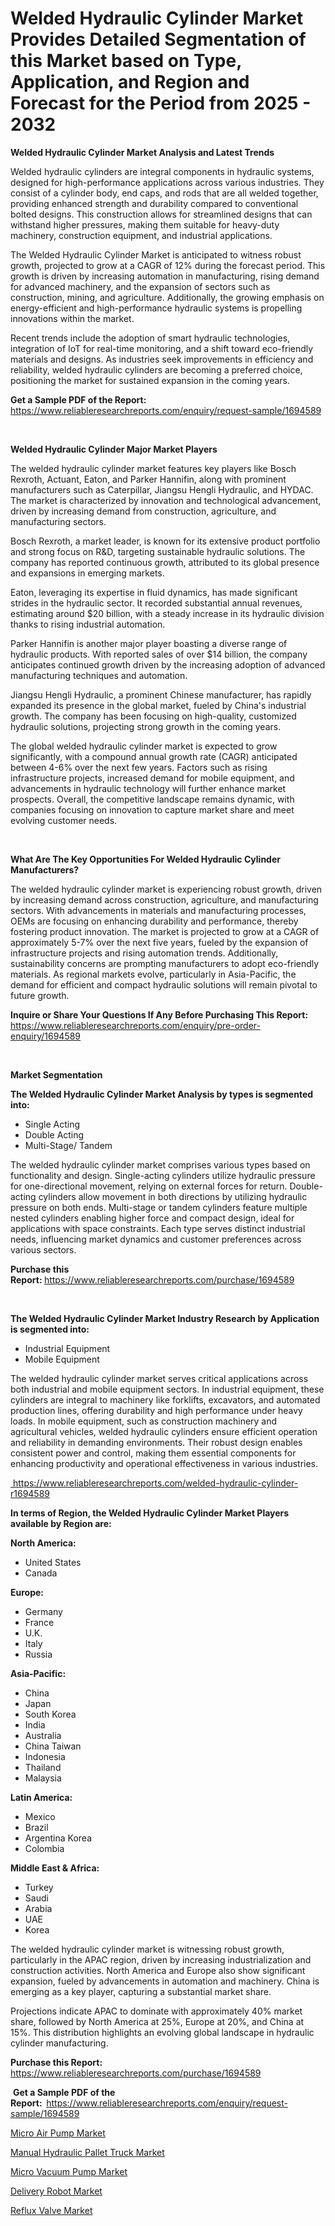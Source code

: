 <p><h1>Welded Hydraulic Cylinder Market Provides Detailed Segmentation of this Market based on Type, Application, and Region and Forecast for the Period from 2025 - 2032</h1></p><p><strong>Welded Hydraulic Cylinder Market Analysis and Latest Trends</strong></p>
<p><p>Welded hydraulic cylinders are integral components in hydraulic systems, designed for high-performance applications across various industries. They consist of a cylinder body, end caps, and rods that are all welded together, providing enhanced strength and durability compared to conventional bolted designs. This construction allows for streamlined designs that can withstand higher pressures, making them suitable for heavy-duty machinery, construction equipment, and industrial applications.</p><p>The Welded Hydraulic Cylinder Market is anticipated to witness robust growth, projected to grow at a CAGR of 12% during the forecast period. This growth is driven by increasing automation in manufacturing, rising demand for advanced machinery, and the expansion of sectors such as construction, mining, and agriculture. Additionally, the growing emphasis on energy-efficient and high-performance hydraulic systems is propelling innovations within the market. </p><p>Recent trends include the adoption of smart hydraulic technologies, integration of IoT for real-time monitoring, and a shift toward eco-friendly materials and designs. As industries seek improvements in efficiency and reliability, welded hydraulic cylinders are becoming a preferred choice, positioning the market for sustained expansion in the coming years.</p></p>
<p><strong>Get a Sample PDF of the Report:&nbsp;</strong> <a href="https://www.reliableresearchreports.com/enquiry/request-sample/1694589?utm_campaign=37&utm_medium=2&utm_source=Github&utm_content=ia&utm_term=16022025&utm_id=welded-hydraulic-cylinder">https://www.reliableresearchreports.com/enquiry/request-sample/1694589</a></p>
<p>&nbsp;</p>
<p><strong>Welded Hydraulic Cylinder Major Market Players</strong></p>
<p><p>The welded hydraulic cylinder market features key players like Bosch Rexroth, Actuant, Eaton, and Parker Hannifin, along with prominent manufacturers such as Caterpillar, Jiangsu Hengli Hydraulic, and HYDAC. The market is characterized by innovation and technological advancement, driven by increasing demand from construction, agriculture, and manufacturing sectors.</p><p>Bosch Rexroth, a market leader, is known for its extensive product portfolio and strong focus on R&D, targeting sustainable hydraulic solutions. The company has reported continuous growth, attributed to its global presence and expansions in emerging markets.</p><p>Eaton, leveraging its expertise in fluid dynamics, has made significant strides in the hydraulic sector. It recorded substantial annual revenues, estimating around $20 billion, with a steady increase in its hydraulic division thanks to rising industrial automation.</p><p>Parker Hannifin is another major player boasting a diverse range of hydraulic products. With reported sales of over $14 billion, the company anticipates continued growth driven by the increasing adoption of advanced manufacturing techniques and automation.</p><p>Jiangsu Hengli Hydraulic, a prominent Chinese manufacturer, has rapidly expanded its presence in the global market, fueled by China's industrial growth. The company has been focusing on high-quality, customized hydraulic solutions, projecting strong growth in the coming years.</p><p>The global welded hydraulic cylinder market is expected to grow significantly, with a compound annual growth rate (CAGR) anticipated between 4-6% over the next few years. Factors such as rising infrastructure projects, increased demand for mobile equipment, and advancements in hydraulic technology will further enhance market prospects. Overall, the competitive landscape remains dynamic, with companies focusing on innovation to capture market share and meet evolving customer needs.</p></p>
<p>&nbsp;</p>
<p><strong>What Are The Key Opportunities For Welded Hydraulic Cylinder Manufacturers?</strong></p>
<p><p>The welded hydraulic cylinder market is experiencing robust growth, driven by increasing demand across construction, agriculture, and manufacturing sectors. With advancements in materials and manufacturing processes, OEMs are focusing on enhancing durability and performance, thereby fostering product innovation. The market is projected to grow at a CAGR of approximately 5-7% over the next five years, fueled by the expansion of infrastructure projects and rising automation trends. Additionally, sustainability concerns are prompting manufacturers to adopt eco-friendly materials. As regional markets evolve, particularly in Asia-Pacific, the demand for efficient and compact hydraulic solutions will remain pivotal to future growth.</p></p>
<p><strong>Inquire or Share Your Questions If Any Before Purchasing This Report:</strong> <a href="https://www.reliableresearchreports.com/enquiry/pre-order-enquiry/1694589?utm_campaign=37&utm_medium=2&utm_source=Github&utm_content=ia&utm_term=16022025&utm_id=welded-hydraulic-cylinder">https://www.reliableresearchreports.com/enquiry/pre-order-enquiry/1694589</a></p>
<p>&nbsp;</p>
<p><strong>Market Segmentation</strong></p>
<p><strong>The Welded Hydraulic Cylinder Market Analysis by types is segmented into:</strong></p>
<p><ul><li>Single Acting</li><li>Double Acting</li><li>Multi-Stage/ Tandem</li></ul></p>
<p><p>The welded hydraulic cylinder market comprises various types based on functionality and design. Single-acting cylinders utilize hydraulic pressure for one-directional movement, relying on external forces for return. Double-acting cylinders allow movement in both directions by utilizing hydraulic pressure on both ends. Multi-stage or tandem cylinders feature multiple nested cylinders enabling higher force and compact design, ideal for applications with space constraints. Each type serves distinct industrial needs, influencing market dynamics and customer preferences across various sectors.</p></p>
<p><strong>Purchase this Report:&nbsp;</strong><a href="https://www.reliableresearchreports.com/purchase/1694589?utm_campaign=37&utm_medium=2&utm_source=Github&utm_content=ia&utm_term=16022025&utm_id=welded-hydraulic-cylinder">https://www.reliableresearchreports.com/purchase/1694589</a></p>
<p>&nbsp;</p>
<p><strong>The Welded Hydraulic Cylinder Market Industry Research by Application is segmented into:</strong></p>
<p><ul><li>Industrial Equipment</li><li>Mobile Equipment</li></ul></p>
<p><p>The welded hydraulic cylinder market serves critical applications across both industrial and mobile equipment sectors. In industrial equipment, these cylinders are integral to machinery like forklifts, excavators, and automated production lines, offering durability and high performance under heavy loads. In mobile equipment, such as construction machinery and agricultural vehicles, welded hydraulic cylinders ensure efficient operation and reliability in demanding environments. Their robust design enables consistent power and control, making them essential components for enhancing productivity and operational effectiveness in various industries.</p></p>
<p><a href="https://www.reliableresearchreports.com/welded-hydraulic-cylinder-r1694589?utm_campaign=37&utm_medium=2&utm_source=Github&utm_content=ia&utm_term=16022025&utm_id=welded-hydraulic-cylinder">&nbsp;https://www.reliableresearchreports.com/welded-hydraulic-cylinder-r1694589</a></p>
<p><strong>In terms of Region, the Welded Hydraulic Cylinder Market Players available by Region are:</strong></p>
<p>
    <p> <strong> North America: </strong>
        <ul>
            <li>United States</li>
            <li>Canada</li>
        </ul>
        </p> 
    <p> <strong> Europe: </strong>
        <ul>
            <li>Germany</li>
            <li>France</li>
            <li>U.K.</li>
            <li>Italy</li>
            <li>Russia</li>
        </ul>
        </p> 
    <p> <strong> Asia-Pacific: </strong>
        <ul>
            <li>China</li>
            <li>Japan</li>
            <li>South Korea</li>
            <li>India</li>
            <li>Australia</li>
            <li>China Taiwan</li>
            <li>Indonesia</li>
            <li>Thailand</li>
            <li>Malaysia</li>
        </ul>
        </p> 
    <p> <strong> Latin America: </strong>
        <ul>
            <li>Mexico</li>
            <li>Brazil</li>
            <li>Argentina Korea</li>
            <li>Colombia</li>
        </ul>
        </p> 
    <p> <strong> Middle East & Africa: </strong>
        <ul>
            <li>Turkey</li>
            <li>Saudi</li>
            <li>Arabia</li>
            <li>UAE</li>
            <li>Korea</li>
        </ul>
    </p>
    </p>
<p><p>The welded hydraulic cylinder market is witnessing robust growth, particularly in the APAC region, driven by increasing industrialization and construction activities. North America and Europe also show significant expansion, fueled by advancements in automation and machinery. China is emerging as a key player, capturing a substantial market share. </p><p>Projections indicate APAC to dominate with approximately 40% market share, followed by North America at 25%, Europe at 20%, and China at 15%. This distribution highlights an evolving global landscape in hydraulic cylinder manufacturing.</p></p>
<p><strong>Purchase this Report: </strong><a href="https://www.reliableresearchreports.com/purchase/1694589?utm_campaign=37&utm_medium=2&utm_source=Github&utm_content=ia&utm_term=16022025&utm_id=welded-hydraulic-cylinder">https://www.reliableresearchreports.com/purchase/1694589</a></p>
<p>&nbsp;<strong>Get a Sample PDF of the Report:&nbsp;&nbsp;</strong><a href="https://www.reliableresearchreports.com/enquiry/request-sample/1694589?utm_campaign=37&utm_medium=2&utm_source=Github&utm_content=ia&utm_term=16022025&utm_id=welded-hydraulic-cylinder">https://www.reliableresearchreports.com/enquiry/request-sample/1694589</a></p>
<p><strong></strong></p>
<p><p><a href="https://github.com/normiaooghe3/Market-Research-Report-List-1/blob/main/micro-air-pump-market.md?utm_campaign=37&utm_medium=2&utm_source=Github&utm_content=ia&utm_term=16022025&utm_id=welded-hydraulic-cylinder">Micro Air Pump Market</a></p><p><a href="https://github.com/porstheftyux/Market-Research-Report-List-1/blob/main/manual-hydraulic-pallet-truck-market.md?utm_campaign=37&utm_medium=2&utm_source=Github&utm_content=ia&utm_term=16022025&utm_id=welded-hydraulic-cylinder">Manual Hydraulic Pallet Truck Market</a></p><p><a href="https://github.com/swietanasso/Market-Research-Report-List-1/blob/main/micro-vacuum-pump-market.md?utm_campaign=37&utm_medium=2&utm_source=Github&utm_content=ia&utm_term=16022025&utm_id=welded-hydraulic-cylinder">Micro Vacuum Pump Market</a></p><p><a href="https://github.com/samesdufloiw/Market-Research-Report-List-1/blob/main/delivery-robot-market.md?utm_campaign=37&utm_medium=2&utm_source=Github&utm_content=ia&utm_term=16022025&utm_id=welded-hydraulic-cylinder">Delivery Robot Market</a></p><p><a href="https://github.com/shadnfamoza/Market-Research-Report-List-1/blob/main/reflux-valve-market.md?utm_campaign=37&utm_medium=2&utm_source=Github&utm_content=ia&utm_term=16022025&utm_id=welded-hydraulic-cylinder">Reflux Valve Market</a></p></p>